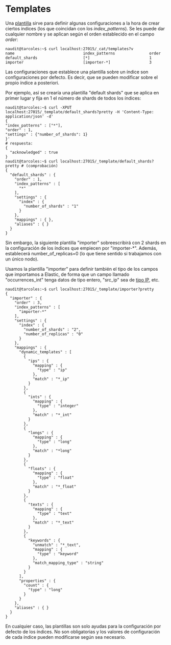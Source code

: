 # Templates

Una [plantilla](https://www.elastic.co/guide/en/elasticsearch/reference/current/index-templates.html)
sirve para definir algunas configuraciones a la hora de crear ciertos índices (los que coincidan con los *index_patterns*).
Se les puede dar cualquier nombre y se aplican según el orden establecido en el campo *order*:

```
naudit@tarcoles:~$ curl localhost:27015/_cat/templates?v
name                              index_patterns               order
default_shards                    [*]                          1
importer                          [importer-*]                 3
```

Las configuraciones que establece una plantilla sobre un índice son configuraciones por defecto. Es decir, que se pueden modificar sobre
el propio índice a posteriori.

Por ejemplo, así se crearía una plantilla "default shards" que se aplica en primer lugar y fija en 1 el número de shards de todos los índices:

```
naudit@tarcoles:~$ curl -XPUT localhost:27015/_template/default_shards?pretty -H 'Content-Type: application/json' -d'
{
"index_patterns" : ["*"],
"order" : 1,
"settings" : {"number_of_shards": 1}
}'
# respuesta:
{
  "acknowledged" : true
}
naudit@tarcoles:~$ curl localhost:27015/_template/default_shards?pretty # (comprobación)
{
  "default_shards" : {
    "order" : 1,
    "index_patterns" : [
      "*"
    ],
    "settings" : {
      "index" : {
        "number_of_shards" : "1"
      }
    },
    "mappings" : { },
    "aliases" : { }
  }
}

```

Sin embargo, la siguiente plantilla "importer" sobreescribirá con 2 shards en la configuración de los índices que empiecen por "importer-*".
Además, establecerá number_of_replicas=0 (lo que tiene sentido si trabajamos con un único nodo).

Usamos la plantilla "importer" para definir también el tipo de los campos que importamos a Elastic, de forma que un campo llamado "occurrences_int"
tenga datos de tipo entero, "src_ip" sea de [tipo IP](https://www.elastic.co/guide/en/elasticsearch/reference/current/ip.html), etc.

```
naudit@tarcoles:~$ curl localhost:27015/_template/importer?pretty
{
  "importer" : {
    "order" : 3,
    "index_patterns" : [
      "importer-*"
    ],
    "settings" : {
      "index" : {
        "number_of_shards" : "2",
        "number_of_replicas" : "0"
      }
    },
    "mappings" : {
      "dynamic_templates" : [
        {
          "ips" : {
            "mapping" : {
              "type" : "ip"
            },
            "match" : "*_ip"
          }
        },
        {
          "ints" : {
            "mapping" : {
              "type" : "integer"
            },
            "match" : "*_int"
          }
        },
        {
          "longs" : {
            "mapping" : {
              "type" : "long"
            },
            "match" : "*long"
          }
        },
        {
          "floats" : {
            "mapping" : {
              "type" : "float"
            },
            "match" : "*_float"
          }
        },
        {
          "texts" : {
            "mapping" : {
              "type" : "text"
            },
            "match" : "*_text"
          }
        },
        {
          "keywords" : {
            "unmatch" : "*_text",
            "mapping" : {
              "type" : "keyword"
            },
            "match_mapping_type" : "string"
          }
        }
      ],
      "properties" : {
        "count" : {
          "type" : "long"
        }
      }
    },
    "aliases" : { }
  }
}
```

En cualquier caso, las plantillas son solo ayudas para la configuración por defecto de los índices.
No son obligatorias y los valores de configuración de cada índice pueden modificarse según sea necesario.
